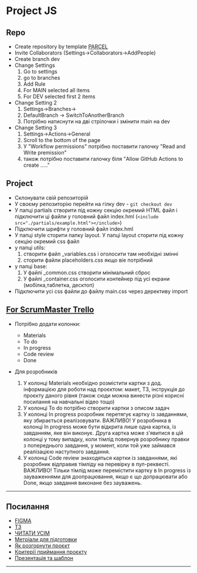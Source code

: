 # Project JS

## Repo

- Create repository by template
  [PARCEL](https://github.com/GoITteacher/parcel-project-template)
- Invite Collaborators (Settings->Collaborators->AddPeople)
- Create branch dev
- Change Settings
  1. Go to settings
  1. go to branches
  1. Add Rule
  1. For MAIN selected all items
  1. For DEV selected first 2 items
- Change Setting 2
  1. Settings->Branches->
  1. DefaultBranch -> SwitchToAnotherBranch
  1. Потрібно натиснути на дві стрілочки і змінити main на dev
- Change Setting 3
  1. Settings->Actions->General
  1. Scroll to the bottom of the page
  1. У "Workflow permissions" потрібно поставити галочку "Read and Write
     premission"
  1. також потрібно поставити галочку біля "Allow GitHub Actions to create
     ....."

## Project

- Склонувати свій репозиторій
- У своєму репозиторію перейти на гілку dev - `git checkout dev`
- У папці partials створити під кожну секцію окремий HTML файл і підключити ці
  файли у головний файл index.hml
  (`<include src="./partials/example.html"></include>`)
- Підключити шрифти у головний файл index.hml
- У папці style сторити папку layout. У папці layout сторити під кожну секцію
  окремий css файл
- у папці utils:
  1. створити файл \_variables.css і оголосити там необхідні змінні
  1. сторити файли placeholders.css якщо віе потрібний
- у папці base:
  1. У файлі \_common.css створити мінімальний сброс
  1. У файлі \_container.css оголосити контейнер під усі екрани
     (мобілка,таблетка, десктоп)
- Підключити усі css файли до файлу main.css через дерективу import

## [For ScrumMaster Trello](https://docs.google.com/document/d/1PvwscZhKhXM_ow0_RMJEWJ2xgtsEb65lLeGG3mEzFMs/edit)

- Потрібно додати колонки:

  - Materials
  - To do
  - In progress
  - Code review
  - Done

- Для розробників

  1. У колонці Materials необхідно розмістити картки з дод. інформацією для
     роботи над проєктом: макет, ТЗ, інструкція до проєкту даного рівня (також
     сюди можна винести різні корисні посилання на навчальні відео тощо)
  1. У колонці To do потрібно створити картки з описом задач
  1. У колонці In progress розробник перетягує картку із завданнями, яку
     збирається реалізовувати. ВАЖЛИВО! У розробника в колонці In progress може
     бути відкрита лише одна картка, із завданням, яке він виконує. Друга картка
     може з'явитися в цій колонці у тому випадку, коли тімлід повернув
     розробнику правки з попереднього завдання, у момент, коли той уже займався
     реалізацією наступного завдання.
  1. У колонці Code review знаходяться картки із завданнями, які розробник
     відправив тімліду на перевірку в пул-реквесті. ВАЖЛИВО! Тільки тімлід може
     перемістити картку в In progress із зауваженнями для доопрацювання, якщо є
     що допрацювати або Done, якщо завдання виконане без зауважень.

---

## Посилання

- [FIGMA](https://www.figma.com/file/JB3QBTgXBIHU24nMOtmVmK/Book?node-id=0-1&t=ymen1Pvvf0nSfxYC-0)
- [TЗ](https://docs.google.com/spreadsheets/d/1p2P89GVo0HYGW2h2dXxrxxjMbpAB5T8RG-wy4oaEkNw/edit?usp=sharing)
- [ЧИТАТИ УСІМ](https://docs.google.com/document/d/1K1mjzyb8FA9-KRzL81A0elEW9ndlXh3f-nuxahbJGNk/edit)
- [Метріали для підготовки](https://docs.google.com/presentation/d/1gRV5hpo9nuw8Jd5ehUgqxvE_92g9Su7WxsHV_cr77wg/edit#slide=id.g15ead885fd3_0_61)
- [Як розгорнути проєкт](https://docs.google.com/document/d/1LI_vT8sOOuFC8I1LMZxhaQ0kFHtnC6bsCujhheEmf3E/edit)
- [Критерії приймання проєкту](https://docs.google.com/document/d/13GKky-k-pcfEhhFWO4SjyitzPBat258rJEkfj6mivjc/edit)
- [Презентація та шаблон](https://docs.google.com/document/d/1cboEr4YJlNMf7ZXdGUqnUIuCSa5jrDTDxbK2vdfOv9o/edit)

---

